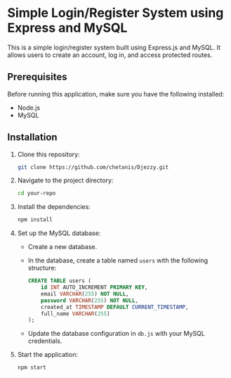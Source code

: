# Simple Login/Register System using Express and MySQL

This is a simple login/register system built using Express.js and MySQL. It allows users to create an account, log in, and access protected routes.

## Prerequisites

Before running this application, make sure you have the following installed:

- Node.js
- MySQL

## Installation

1. Clone this repository:

    ```bash
    git clone https://github.com/chetanis/Djezzy.git
    ```

2. Navigate to the project directory:

    ```bash
    cd your-repo
    ```

3. Install the dependencies:

    ```bash
    npm install
    ```

4. Set up the MySQL database:

   - Create a new database.
   - In the database, create a table named `users` with the following structure:

     ```sql
     CREATE TABLE users (
         id INT AUTO_INCREMENT PRIMARY KEY,
         email VARCHAR(255) NOT NULL,
         password VARCHAR(255) NOT NULL,
         created_at TIMESTAMP DEFAULT CURRENT_TIMESTAMP,
         full_name VARCHAR(255)
     );
     ```

   - Update the database configuration in `db.js` with your MySQL credentials.


5. Start the application:

    ```bash
    npm start
    ```
